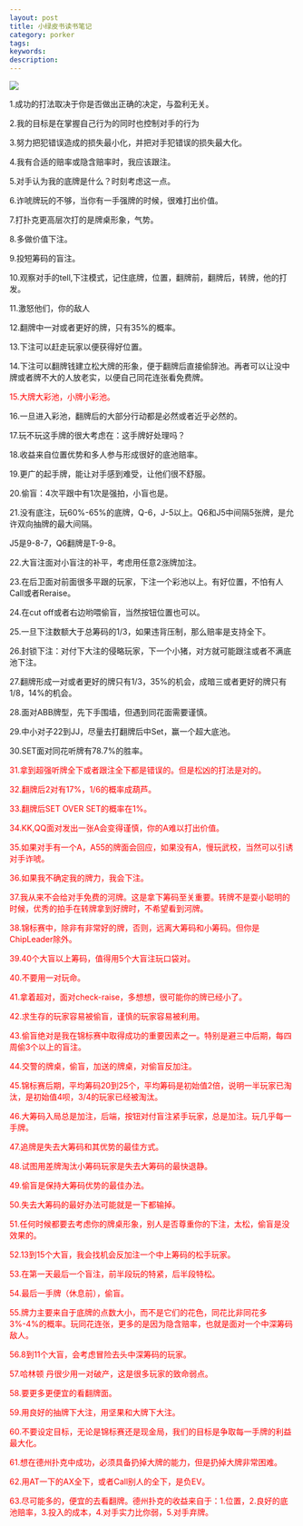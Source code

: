 ```yaml
---
layout: post
title: 小绿皮书读书笔记
category: porker
tags: 
keywords: 
description: 
---
```



<img src="http://7xtttt.com1.z0.glb.clouddn.com/Little-Green-Book-Note.jpg"/>


1.成功的打法取决于你是否做出正确的决定，与盈利无关。

2.我的目标是在掌握自己行为的同时也控制对手的行为

3.努力把犯错误造成的损失最小化，并把对手犯错误的损失最大化。

4.我有合适的赔率或隐含赔率时，我应该跟注。

5.对手认为我的底牌是什么？时刻考虑这一点。

6.诈唬牌玩的不够，当你有一手强牌的时候，很难打出价值。

7.打扑克更高层次打的是牌桌形象，气势。

8.多做价值下注。

9.投短筹码的盲注。

10.观察对手的tell,下注模式，记住底牌，位置，翻牌前，翻牌后，转牌，他的打发。

11.激怒他们，你的敌人

12.翻牌中一对或者更好的牌，只有35%的概率。

13.下注可以赶走玩家以便获得好位置。

14.下注可以翻牌钱建立松大牌的形象，便于翻牌后直接偷辞池。再者可以让没中牌或者牌不大的人放老实，以便自己同花连张看免费牌。

<font color='red'>15.大牌大彩池，小牌小彩池。</font>

16.一旦进入彩池，翻牌后的大部分行动都是必然或者近乎必然的。

17.玩不玩这手牌的很大考虑在：这手牌好处理吗？

18.收益来自位置优势和多人参与形成很好的底池赔率。

19.更广的起手牌，能让对手感到难受，让他们很不舒服。

20.偷盲：4次平跟中有1次是强拍，小盲也是。

21.没有底注，玩60%-65%的底牌，Q-6，J-5以上。Q6和J5中间隔5张牌，是允许双向抽牌的最大间隔。

J5是9-8-7，Q6翻牌是T-9-8。

22.大盲注面对小盲注的补平，考虑用任意2涨牌加注。

23.在后卫面对前面很多平跟的玩家，下注一个彩池以上。有好位置，不怕有人Call或者Reraise。

24.在cut off或者右边哟喂偷盲，当然按钮位置也可以。

25.一旦下注数额大于总筹码的1/3，如果违背压制，那么赔率是支持全下。

26.封锁下注：对付下大注的侵略玩家，下一个小猪，对方就可能跟注或者不满底池下注。

27.翻牌形成一对或者更好的牌只有1/3，35%的机会，成暗三或者更好的牌只有1/8，14%的机会。

28.面对ABB牌型，先下手围墙，但遇到同花面需要谨慎。

29.中小对子22到JJ，尽量去打翻牌后中Set，赢一个超大底池。

30.SET面对同花听牌有78.7%的胜率。

<font color='red'>31.拿到超强听牌全下或者跟注全下都是错误的。但是松凶的打法是对的。<font>

32.翻牌后2对有17%，1/6的概率成葫芦。

33.翻牌后SET OVER SET的概率在1%。

34.KK,QQ面对发出一张A会变得谨慎，你的A难以打出价值。

35.如果对手有一个A，A55的牌面会回应，如果没有A，慢玩武校，当然可以引诱对手诈唬。

36.如果我不确定我的牌力，我会下注。

37.我从来不会给对手免费的河牌。这是拿下筹码至关重要。转牌不是耍小聪明的时候，优秀的拍手在转牌拿到好牌时，不希望看到河牌。

38.锦标赛中，除非有非常好的牌，否则，远离大筹码和小筹码。但你是ChipLeader除外。

39.40个大盲以上筹码，值得用5个大盲注玩口袋对。

40.不要用一对玩命。

41.拿着超对，面对check-raise，多想想，很可能你的牌已经小了。

42.求生存的玩家容易被偷盲，谨慎的玩家容易被利用。

43.偷盲绝对是我在锦标赛中取得成功的重要因素之一。特别是避三中后期，每四周偷3个以上的盲注。

44.交警的牌桌，偷盲，加送的牌桌，对偷盲反加注。

45.锦标赛后期，平均筹码20到25个，平均筹码是初始值2倍，说明一半玩家已淘汰，是初始值4呗，3/4的玩家已经被淘汰。

46.大筹码入局总是加注，后端，按钮对付盲注紧手玩家，总是加注。玩几乎每一手牌。

47.追牌是失去大筹码和其优势的最佳方式。

48.试图用差牌淘汰小筹码玩家是失去大筹码的最快退静。

49.偷盲是保持大筹码优势的最佳办法。

50.失去大筹码的最好办法可能就是一下都输掉。

51.任何时候都要去考虑你的牌桌形象，别人是否尊重你的下注，太松，偷盲是没效果的。

52.13到15个大盲，我会找机会反加注一个中上筹码的松手玩家。

53.在第一天最后一个盲注，前半段玩的特紧，后半段特松。

54.最后一手牌（休息前），偷盲。

55.牌力主要来自于底牌的点数大小，而不是它们的花色，同花比非同花多3%-4%的概率。玩同花连张，更多的是因为隐含赔率，也就是面对一个中深筹码敌人。

56.8到11个大盲，会考虑冒险去头中深筹码的玩家。

57.哈林顿 丹很少用一对破产，这是很多玩家的致命弱点。

58.要更多更便宜的看翻牌面。

59.用良好的抽牌下大注，用坚果和大牌下大注。

60.不要设定目标，无论是锦标赛还是现金局，我们的目标是争取每一手牌的利益最大化。

61.想在德州扑克中成功，必须具备扔掉大牌的能力，但是扔掉大牌非常困难。

62.用AT一下的AX全下，或者Call别人的全下，是负EV。

63.尽可能多的，便宜的去看翻牌。德州扑克的收益来自于：1.位置，2.良好的底池赔率，3.投入的成本，4.对手实力比你弱，5.对手弃牌。




















